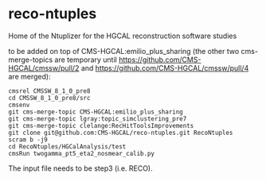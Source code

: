 # reco-ntuples
Home of the Ntuplizer for the HGCAL reconstruction software studies

to be added on top of CMS-HGCAL:emilio_plus_sharing (the other two cms-merge-topics are temporary until https://github.com/CMS-HGCAL/cmssw/pull/2 and https://github.com/CMS-HGCAL/cmssw/pull/4 are merged):

```
cmsrel CMSSW_8_1_0_pre8
cd CMSSW_8_1_0_pre8/src
cmsenv
git cms-merge-topic CMS-HGCAL:emilio_plus_sharing
git cms-merge-topic lgray:topic_simclustering_pre7
git cms-merge-topic clelange:RecHitToolsImprovements
git clone git@github.com:CMS-HGCAL/reco-ntuples.git RecoNtuples
scram b -j9
cd RecoNtuples/HGCalAnalysis/test
cmsRun twogamma_pt5_eta2_nosmear_calib.py
```

The input file needs to be step3 (i.e. RECO).
